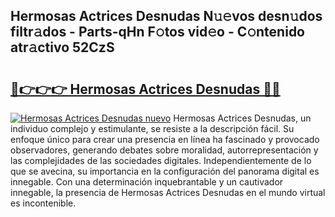 ## Hermosas Actrices Desnudas N𝚞𝚎vos desn𝚞dos filtr𝚊dos - Parts-qHn F𝚘tos vid𝚎o - C𝚘ntenido atr𝚊ctivo 52CzS

# <h2><a href="http://mbbqyf8.tromn.icu/?c=Hermosas+Actrices+Desnudas">🔗👉👉👉 Hermosas Actrices Desnudas 🔗🔗</a></h2>

[![Hermosas Actrices Desnudas nuevo](https://i.imgur.com/pEAQMta.gif)](http://mbbqyf8.tromn.icu/?c=Hermosas+Actrices+Desnudas)
Hermosas Actrices Desnudas, un individuo complejo y estimulante, se resiste a la descripción fácil. Su enfoque único para crear una presencia en línea ha fascinado y provocado observadores, generando debates sobre moralidad, autorrepresentación y las complejidades de las sociedades digitales. Independientemente de lo que se avecina, su importancia en la configuración del panorama digital es innegable. Con una determinación inquebrantable y un cautivador innegable, la presencia de Hermosas Actrices Desnudas en el mundo virtual es incontenible.

